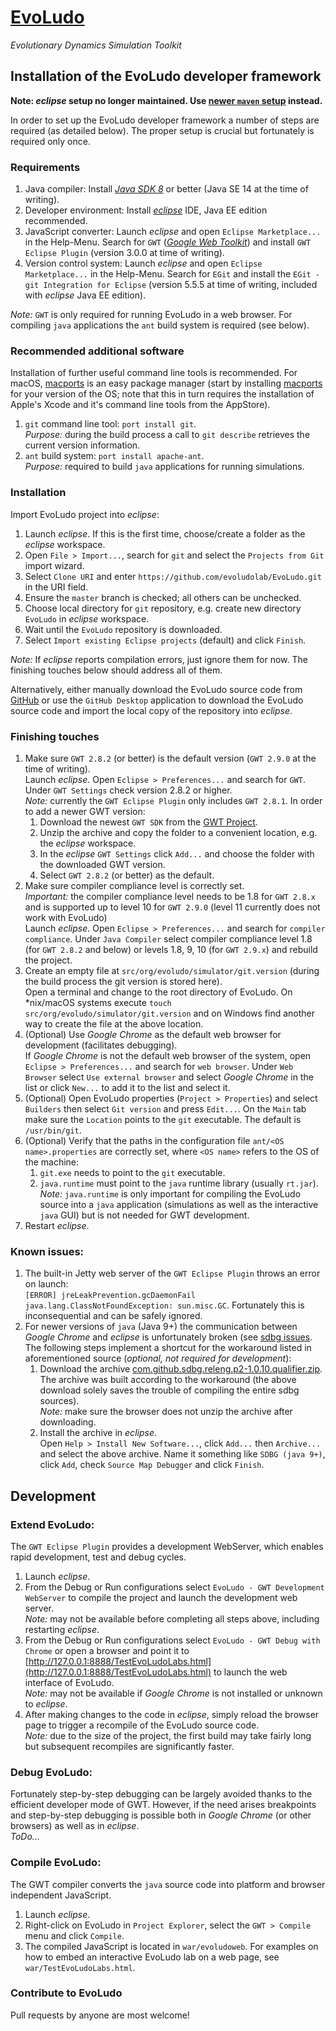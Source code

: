 # **[EvoLudo](https://www.evoludo.org)**
*Evolutionary Dynamics Simulation Toolkit*

## Installation of the EvoLudo developer framework
**Note: *eclipse* setup no longer maintained. Use [newer `maven` setup](../../README.md) instead.** 

In order to set up the EvoLudo developer framework a number of steps are required (as detailed below). The proper setup is crucial but fortunately is required only once.

### Requirements
1. Java compiler: Install <i>[Java SDK 8](http://www.oracle.com/technetwork/java/javase/downloads/index.html)</i> or better (Java SE 14 at the time of writing).
2. Developer environment: Install <i>[eclipse](https://www.eclipse.org/downloads/eclipse-packages/)</i> IDE, Java EE edition recommended.
3. JavaScript converter: Launch <i>eclipse</i> and open `Eclipse Marketplace...` in the Help-Menu. Search for `GWT` (<i>[Google Web Toolkit](http://www.gwtproject.org)</i>) and install `GWT Eclipse Plugin` (version 3.0.0 at time of writing).
4. Version control system: Launch <i>eclipse</i> and open `Eclipse Marketplace...` in the Help-Menu. Search for `EGit` and install the `EGit - git Integration for Eclipse` (version 5.5.5 at time of writing, included with *eclipse* Java EE edition).

*Note:* `GWT` is only required for running EvoLudo in a web browser. For compiling `java` applications the `ant` build system is required (see below).

### Recommended additional software
Installation of further useful command line tools is recommended. For macOS, [macports](https://www.macports.org) is an easy package manager (start by installing [macports](https://www.macports.org/install.php) for your version of the OS; note that this in turn requires the installation of Apple's Xcode and it's command line tools from the AppStore).
1. `git` command line tool: `port install git`.<br/>
*Purpose:* during the build process a call to `git describe` retrieves the current version information.
2. `ant` build system: `port install apache-ant`.<br/>
*Purpose:* required to build `java` applications for running simulations.


### Installation
Import EvoLudo project into *eclipse*:
1. Launch *eclipse*. If this is the first time, choose/create a folder as the *eclipse* workspace.
2. Open `File > Import...`, search for `git` and select the `Projects from Git` import wizard.
3. Select `Clone URI` and enter `https://github.com/evoludolab/EvoLudo.git` in the URI field.
4. Ensure the `master` branch is checked; all others can be unchecked.
5. Choose local directory for `git` repository, e.g. create new directory `EvoLudo` in *eclipse* workspace.
6. Wait until the `EvoLudo` repository is downloaded.
7. Select `Import existing Eclipse projects` (default) and click `Finish`.

*Note:* If *eclipse* reports compilation errors, just ignore them for now. The  finishing touches below should address all of them.

Alternatively, either manually download the EvoLudo source code from [GitHub](https://github.com/evoludolab/EvoLudo) or use the `GitHub Desktop` application to download the EvoLudo source code and import the local copy of the repository into *eclipse*.

### Finishing touches
1. Make sure `GWT 2.8.2` (or better) is the default version (`GWT 2.9.0` at the time of writing).<br/>
Launch *eclipse*. Open `Eclipse > Preferences...` and search for `GWT`. Under `GWT Settings` check version 2.8.2 or higher.<br/>
*Note:* currently the `GWT Eclipse Plugin` only includes `GWT 2.8.1`. In order to add a newer GWT version:
    1. Download the newest `GWT SDK` from the [GWT Project](http://www.gwtproject.org/download.html).
    2. Unzip the archive and copy the folder to a convenient location, e.g. the *eclipse* workspace.
    3. In the *eclipse* `GWT Settings` click `Add...` and choose the folder with the downloaded GWT version.
    4. Select `GWT 2.8.2` (or better) as the default.
2. Make sure compiler compliance level is correctly set.<br/>
*Important:* the compiler compliance level needs to be 1.8 for `GWT 2.8.x` and is supported up to level 10 for `GWT 2.9.0` (level 11 currently does not work with EvoLudo)<br/>
Launch *eclipse*. Open `Eclipse > Preferences...` and search for `compiler compliance`. Under `Java Compiler` select compiler compliance level 1.8 (for `GWT 2.8.2` and below) or levels 1.8, 9, 10 (for `GWT 2.9.x`) and rebuild the project.
3. Create an empty file at `src/org/evoludo/simulator/git.version` (during the build process the git version is stored here).<br/>
Open a terminal and change to the root directory of EvoLudo. On \*nix/macOS systems execute `touch src/org/evoludo/simulator/git.version` and on Windows find another way to create the file at the above location.
4. (Optional) Use *Google Chrome* as the default web browser for development (facilitates debugging). <br/>
If *Google Chrome* is not the default web browser of the system, open `Eclipse > Preferences...` and search for `web browser`. Under `Web Browser` select `Use external browser` and select *Google Chrome* in the list or click `New...` to add it to the list and select it.
5. (Optional) Open EvoLudo properties (`Project > Properties`) and select `Builders` then select `Git version` and press `Edit...`. On the `Main` tab make sure the `Location` points to the `git` executable. The default is `/usr/bin/git`.
6. (Optional) Verify that the paths in the configuration file `ant/<OS name>.properties` are correctly set, where `<OS name>` refers to the OS of the machine:
    1. `git.exe` needs to point to the `git` executable.
    2. `java.runtime` must point to the `java` runtime library (usually `rt.jar`).<br/>
*Note:* `java.runtime` is only important for compiling the EvoLudo source into a `java` application (simulations as well as the interactive `java` GUI) but is not needed for GWT development.
7. Restart *eclipse*.

### Known issues:
1. The built-in Jetty web server of the `GWT Eclipse Plugin` throws an error on launch: <br/>
``[ERROR] jreLeakPrevention.gcDaemonFail
java.lang.ClassNotFoundException: sun.misc.GC``. Fortunately this is inconsequential and can be safely ignored.
2. For newer versions of `java` (Java 9+) the communication between *Google Chrome* and *eclipse* is unfortunately broken (see [sdbg issues](https://github.com/sdbg/sdbg/issues/161). The following steps implement a shortcut for the workaround listed in aforementioned source (*optional, not required for development*):
    1. Download the archive [com.github.sdbg.releng.p2-1.0.10.qualifier.zip](https://lorax.math.ub.ca/EvoLudo/com.github.sdbg.releng.p2-1.0.10.qualifier.zip).<br/>
The archive was built according to the  workaround (the above download solely saves the trouble of compiling the entire sdbg sources).<br/>
*Note:* make sure the browser does not unzip the archive after downloading.
    2. Install the archive in *eclipse*.<br/>
Open `Help > Install New Software...`, click `Add...` then `Archive...` and select the above archive. Name it something like `SDBG (java 9+)`, click `Add`, check `Source Map Debugger` and click `Finish`.


## Development

### Extend EvoLudo:
The `GWT Eclipse Plugin` provides a development WebServer, which enables rapid development, test and debug cycles.
1. Launch *eclipse*.
2. From the Debug or Run configurations select `EvoLudo - GWT Development WebServer` to compile the project and launch the development web server.<br/>
*Note:* may not be available before completing all steps above, including restarting *eclipse*.
3. From the Debug or Run configurations select `EvoLudo - GWT Debug with Chrome` or open a browser and point it to [http://127.0.0.1:8888/TestEvoLudoLabs.html](http://127.0.0.1:8888/TestEvoLudoLabs.html) to launch the web interface of EvoLudo.<br/>
*Note:* may not be available if *Google Chrome* is not installed or unknown to *eclipse*.
4. After making changes to the code in *eclipse*, simply reload the browser page to trigger a recompile of the EvoLudo source code.<br/>
*Note:* due to the size of the project, the first build may take fairly long but subsequent recompiles are significantly faster.

### Debug EvoLudo:
Fortunately step-by-step debugging can be largely avoided thanks to the efficient developer mode of GWT. However, if the need arises breakpoints and step-by-step debugging is possible both in *Google Chrome* (or other browsers) as well as in *eclipse*.<br/>
*ToDo...*

### Compile EvoLudo:
The GWT compiler converts the `java` source code into platform and browser independent JavaScript.
1. Launch *eclipse*.
2. Right-click on EvoLudo in `Project Explorer`, select the `GWT > Compile` menu and click `Compile`.
3. The compiled JavaScript is located in `war/evoludoweb`. For examples on how to embed an interactive EvoLudo lab on a web page, see `war/TestEvoLudoLabs.html`.

### Contribute to EvoLudo
Pull requests by anyone are most welcome!
